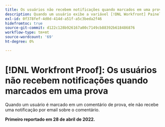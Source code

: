 ```yaml
---
title: Os usuários não recebem notificações quando marcados em uma prova
description: Quando um usuário exibe a variável [!DNL Workfront] Painel de prova, o [!UICONTROL Provas para gerenciar] e [!UICONTROL Provas que aguardam relatórios de decisão] mostrar 0 relatórios nas várias categorias (total, no tempo, etc.).
exl-id: 0f378fef-4d0d-414d-a51f-a5c3beda2f46
hidefromtoc: true
source-git-commit: d122c128b926167a00c7149cb88392b618486876
workflow-type: tm+mt
source-wordcount: '69'
ht-degree: 0%

---
```


# [!DNL Workfront Proof]: Os usuários não recebem notificações quando marcados em uma prova

Quando um usuário é marcado em um comentário de prova, ele não recebe uma notificação por email sobre o comentário.

**Primeiro reportado em 28 de abril de 2022.**
